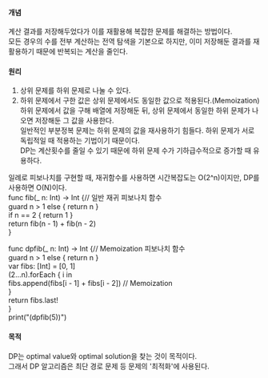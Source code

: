 #### 개념  
계산 결과를 저장해두었다가 이를 재활용해 복잡한 문제를 해결하는 방법이다.  
모든 경우의 수를 전부 계산하는 전역 탐색을 기본으로 하지만, 이미 저장해둔 결과를 재활용하기 때문에 반복되는 계산을 줄인다.  
  
#### 원리  
1. 상위 문제를 하위 문제로 나눌 수 있다.  
2. 하위 문제에서 구한 값은 상위 문제에서도 동일한 값으로 적용된다.(Memoization)  
하위 문제에서 값을 구해 배열에 저장해둔 뒤, 상위 문제에서 동일한 하위 문제가 나오면 저장해둔 그 값을 사용한다.  
일반적인 부분정복 문제는 하위 문제의 값을 재사용하기 힘들다. 하위 문제가 서로 독립적일 때 적용하는 기법이기 때문이다.  
DP는 계산횟수를 줄일 수 있기 때문에 하위 문제 수가 기하급수적으로 증가할 때 유용하다.  

일례로 피보나치를 구현할 때, 재귀함수를 사용하면 시간복잡도는 O(2^n)이지만, DP를 사용하면 O(N)이다.  
func fib(_ n: Int) -> Int {// 일반 재귀 피보나치 함수  
    guard n > 1 else { return n }  
    if n == 2 { return 1 }  
    return fib(n - 1) + fib(n - 2)  
}  
  
func dpfib(_ n: Int) -> Int {// Memoization 피보나치 함수  
    guard n > 1 else { return n }  
    var fibs: [Int] = [0, 1]  
    (2...n).forEach { i in  
        fibs.append(fibs[i - 1] + fibs[i - 2]) // Memoization  
    }  
    return fibs.last!  
}  
print("\(dpfib(5))")  
  
#### 목적  
DP는 optimal value와 optimal solution을 찾는 것이 목적이다.  
그래서 DP 알고리즘은 최단 경로 문제 등 문제의 '최적화'에 사용된다.  
